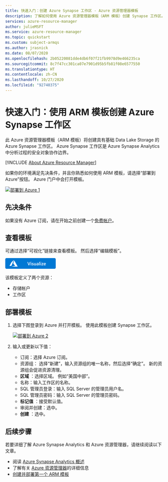 ```yaml
---
title: 快速入门：创建 Azure Synapse 工作区 - Azure 资源管理器模板
description: 了解如何使用 Azure 资源管理器模板（ARM 模板）创建 Synapse 工作区。
services: azure-resource-manager
author: julieMSFT
ms.service: azure-resource-manager
ms.topic: quickstart
ms.custom: subject-armqs
ms.author: jrasnick
ms.date: 08/07/2020
ms.openlocfilehash: 2b05220081dde4db6f07f21fb9978d9e466235ca
ms.sourcegitcommit: 8c7f47cc301ca07e7901d95b5fb81f08e6577550
ms.translationtype: HT
ms.contentlocale: zh-CN
ms.lasthandoff: 10/27/2020
ms.locfileid: "92740375"
---
```

# <a name="quickstart-create-an-azure-synapse-workspace-using-an-arm-template"></a>快速入门：使用 ARM 模板创建 Azure Synapse 工作区

此 Azure 资源管理器模板（ARM 模板）将创建具有基础 Data Lake Storage 的 Azure Synapse 工作区。 Azure Synapse 工作区是 Azure Synapse Analytics 中分析过程的安全对象协作边界。

[!INCLUDE [About Azure Resource Manager](../../includes/resource-manager-quickstart-introduction.md)]

如果你的环境满足先决条件，并且你熟悉如何使用 ARM 模板，请选择“部署到 Azure”按钮。 Azure 门户中会打开模板。

[![部署到 Azure 1](../media/template-deployments/deploy-to-azure.png)](https://portal.azure.com/#create/Microsoft.Template/uri/https%3A%2F%2Fraw.githubusercontent.com%2FAzure-Samples%2FSynapse%2Fmaster%2FManage%2FDeployWorkspace%2Fazuredeploy.json)

## <a name="prerequisites"></a>先决条件

如果没有 Azure 订阅，请在开始之前创建一个[免费帐户](https://azure.microsoft.com/free/?WT.mc_id=A261C142F)。

## <a name="review-the-template"></a>查看模板

可通过选择“可视化”链接来查看模板。 然后选择“编辑模板”。

[![可视化](../media/template-deployments/template-visualize-button.png)](https://portal.azure.com/#create/Microsoft.Template/uri/https%3A%2F%2Fraw.githubusercontent.com%2FAzure-Samples%2FSynapse%2Fmaster%2FManage%2FDeployWorkspace%2Fazuredeploy.json)

该模板定义了两个资源：

- 存储帐户
- 工作区

## <a name="deploy-the-template"></a>部署模板

1. 选择下图登录到 Azure 并打开模板。 使用此模板创建 Synapse 工作区。

   [![部署到 Azure 2](../media/template-deployments/deploy-to-azure.svg)](https://portal.azure.com/#create/Microsoft.Template/uri/https%3A%2F%2Fraw.githubusercontent.com%2FAzure-Samples%2FSynapse%2Fmaster%2FManage%2FDeployWorkspace%2Fazuredeploy.json)

1. 输入或更新以下值：

   - 订阅：选择 Azure 订阅。
   - 资源组： 选择“新建”，输入资源组的唯一名称，然后选择“确定”。 新的资源组会促进资源清理。
   - **区域** ：选择区域。  例如“美国中部”。
   - 名称：输入工作区的名称。
   - SQL 管理员登录：输入 SQL Server 的管理员用户名。
   - SQL 管理员密码：输入 SQL Server 的管理员密码。
   - **标记值** ：接受默认值。
   - 审阅并创建：选中。
   - **创建** ：选中。

## <a name="next-steps"></a>后续步骤

若要详细了解 Azure Synapse Analytics 和 Azure 资源管理器，请继续阅读以下文章。

- 阅读 [Azure Synapse Analytics 概述](../synapse-analytics/sql-data-warehouse/sql-data-warehouse-overview-what-is.md)
- 了解有关 [Azure 资源管理器](../azure-resource-manager/management/overview.md)的详细信息
- [创建并部署第一个 ARM 模板](../azure-resource-manager/templates/template-tutorial-create-first-template.md)
